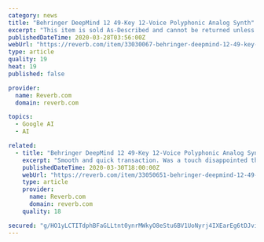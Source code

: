 ```yaml
---
category: news
title: "Behringer DeepMind 12 49-Key 12-Voice Polyphonic Analog Synth"
excerpt: "This item is sold As-Described and cannot be returned unless it arrives in a condition different from how it was described or photographed. Items must be returned in original, as-shipped condition with all original packaging."
publishedDateTime: 2020-03-28T03:56:00Z
webUrl: "https://reverb.com/item/33030067-behringer-deepmind-12-49-key-12-voice-polyphonic-analog-synth"
type: article
quality: 19
heat: 19
published: false

provider:
  name: Reverb.com
  domain: reverb.com

topics:
  - Google AI
  - AI

related:
  - title: "Behringer DeepMind 12 49-Key 12-Voice Polyphonic Analog Synth 2019 Black"
    excerpt: "Smooth and quick transaction. Was a touch disappointed that the bass had not been wiped down of dust before shipping."
    publishedDateTime: 2020-03-30T18:00:00Z
    webUrl: "https://reverb.com/item/33050651-behringer-deepmind-12-49-key-12-voice-polyphonic-analog-synth-2019-black?bk=eyJ0eXAiOiJKV1QiLCJhbGciOiJIUzI1NiJ9.eyJqdGkiOiJkMDcwOGRlNi02NjhjLTRmYjMtODcxMC04ZDA1ODI5MWNlMDciLCJpYXQiOjE1ODU1OTEyMTUsInVzZXJfaWQiOiIiLCJzZXNzaW9uX2lkIjoiIiwiY29va2llX2lkIjoiMWE3OTJhZDYtNjQyNy00MzQ3LTg1ZTMtNTc5YTA4M2Q2NDg1IiwicHJvZHVjdF9pZCI6IjMzMDUwNjUxIn0.5H-cTXEwV5WbY1j97J8aOpSMCkfIo77OOAanMRVVQuA"
    type: article
    provider:
      name: Reverb.com
      domain: reverb.com
    quality: 18

secured: "g/HO1yLCTITdphBFaGLLtnt0ynrMWkyO8eStu6BV1UoNyrj4IXEarEg6tDJviLn+I6P6iGh0HkgKf/0Try2NBP8lVPgBd0X/0oIanO+LR3YxkWd9QUKaVn3tS75VVdtAHIvgQ1aujO7COcCqv/N0K6C8MbBS5nSVT7eb4WEIFVViJzBV3RXijM/r6Qm7yu4lS/OwNMYMa9yP0hQbhYd2xp0OckUY4DLKTGmQcRl06VTRSTBXgtMhe+6wft0qnD6HxQ7XYBGulDS4iEsahT3SkFcmO7Q05mCiCqhPHwCVjIvIVxSIZuV13VaEReKI9bSb;rI9/mXpBIJ8EIINFbq13AA=="
---
```



